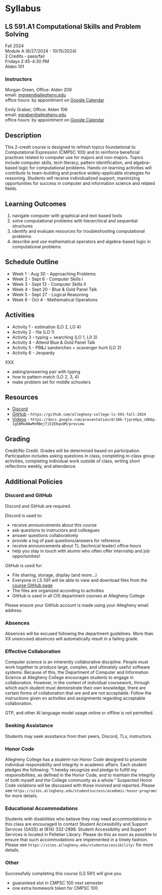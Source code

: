 # Syllabus

## LS 591.A1 Computational Skills and Problem Solving

Fall 2024  
Module A (8/27/2024 - 10/15/2024)  
2 Credits - pass/fail  
Fridays 2:45-4:30 PM  
Alden 101  

### Instructors

Morgan Green, Office: Alden 209  
email: mgreen@allegheny.edu  
office hours: by appointment on [Google Calendar](https://calendar.google.com/calendar/u/0/appointments/schedules/AcZssZ1ZnFy9IkWemSjQ98WWhGh7UVwkph3U2RuDrrLt781dWM4x_bQPunp9mylOe8TXdHWjtKpGa1SP)

Emily Graber, Office: Alden 106  
email: egraber@allegheny.edu  
office hours: by appointment on [Google Calendar](https://calendar.app.google/MYV4AVsQG2fUM9Ja7)

## Description

This 2-credit course is designed to refresh topics foundational
to Computational Expression (CMPSC 100) and to reinforce
beneficial practices related to computer use for majors and
non-majors. Topics include computer skills, tech literacy, pattern
identification, and algebra-based logic for computational problems.
Hands-on learning activities will contribute to team-building and
practice widely-applicable strategies for reasoning. Students will
receive individualized support, maximizing opportunities for success
in computer and information science and related fields.

## Learning Outcomes

1. navigate computer with graphical and text-based tools
2. solve computational problems with hierarchical and sequential structures
3. identify and evaluate resources for troubleshooting computational problems
4. describe and use mathematical operators and algebra-based logic in computational problems

## Schedule Outline

- Week 1 - Aug 30 - Approaching Problems
- Week 2 - Sept 6 - Computer Skills I
- Week 3 - Sept 13 - Computer Skills II
- Week 4 - Sept 20 - Blue & Gold Panel Talk
- Week 5 - Sept 27 - Logical Reasoning
- Week 6 - Oct 4 - Mathematical Operations

## Activities

- Activity 1 - estimation (LO 2, LO 4)
- Activity 2 - file (LO 1)
- Activity 3 - typing + searching (LO 1, L0 3)
- Activity 4 - Attend Blue & Gold Panel Talk
- Activity 5 - PB&J sandwiches + scavenger hunt (LO 2)
- Activity 6 - Jeopardy

XXX

- asking/answering pair with typing
- how to pattern match (LO 2, 3, 4)
- make problem set for middle schoolers

## Resources

- [Discord]()
- [GitHub](https://github.com/allegheny-college-ls-591-fall-2024) -
  `https://github.com/allegheny-college-ls-591-fall-2024`
- [Videos](https://docs.google.com/presentation/d/106-7jqreOpa_cDKEp-1g5BMoANwMnRBejTjEIE6qxOM/preview) -
  `https://docs.google.com/presentation/d/106-7jqreOpa_cDKEp-1g5BMoANwMnRBejTjEIE6qxOM/preview`

## Grading

Credit/No Credit. Grades will be determined based on participation. Participation
includes asking questions in class, completing in-class group activities, completing
individual work outside of class, writing short reflections weekly, and attendance.

## Additional Policies

### Discord and GitHub

Discord and GitHub are required.

Discord is used to:

- receive announcements about this course
- ask questions to instructors and colleagues
- answer questions collaboratively
- provide a log of past questions/answers for reference
- receive announcements about TL (technical leader) office hours
- help you stay in touch with alumni who often offer internship and job opportunities!
  
GitHub is used for:

- File sharing, storage, display (and more...)
- Everyone in LS 591 will be able to view and download files from the
  [course GitHub page](https://github.com/allegheny-college-ls-591-fall-2024)
- The files are organized according to activities
- GitHub is used in all CIS department courses at Allegheny College

Please ensure your GitHub account is made using your Allegheny email address.  

### Absences

Absences will be excused following the department guidelines. More than XX unexcused absences
will automatically result in a failing grade.

### Effective Collaboration

Computer science is an inherently collaborative discipline. People must work
together to produce large, complex, and ultimately useful software systems.
Because of this, the Department of Computer and Information Science at Allegheny College
encourages students to engage in collaboration. However, in the context of
individual coursework, through which each student must demonstrate their own
knowledge, there are certain forms of collaboration that are and are not
acceptable. Follow the instructions given on activities and assignments regarding
acceptable collaboration.

GTP, and other AI language model usage online or offline is not permitted.

### Seeking Assistance

Students may seek assistance from their peers, Discord, TLs, instructors.

### Honor Code

Allegheny College has a student-run Honor Code designed to promote individual
responsibility and integrity in academic affairs. Each student pledges the following:
“I hereby recognize and pledge to fulfill my responsibilities, as defined in the Honor
Code, and to maintain the integrity of both myself and the College community as a whole.”
Suspected Honor Code violations will be discussed with those involved and reported. Please see
`https://sites.allegheny.edu/studentsuccess/academic-honor-program/` for more details.

### Educational Accommodations

Students with disabilities who believe they may need accommodations in this class are
encouraged to contact Student Accessibility and Support Services (SASS) at
(814) 332-2898.  Student Accessibility and Support Services is located in Pelletier
Library.  Please do this as soon as possible to ensure that such accommodations are
implemented in a timely fashion. Please see
`https://sites.allegheny.edu/studentaccessibility/` for more details.

### Other

Successfully completing this course (LS 591) will give you

- guaranteed slot in CMPSC 100 next semester
- one extra homework token for CMPSC 100
